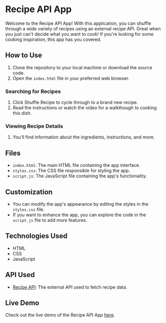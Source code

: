 # Recipe API App

Welcome to the Recipe API App! With this application, you can shuffle through a wide variety of recipes using an external recipe API. Great when you just can't decide what you want to cook! If you're looking for some cooking inspiration, this app has you covered.

## How to Use

1. Clone the repository to your local machine or download the source code.
2. Open the `index.html` file in your preferred web browser.

### Searching for Recipes

1. Click Shuffle Recipe to cycle through to a brand new recipe.
2. Read the instructions or watch the video for a walkthough to cooking this dish.

### Viewing Recipe Details

1. You'll find information about the ingredients, instructions, and more.

## Files

- `index.html`: The main HTML file containing the app interface.
- `styles.css`: The CSS file responsible for styling the app.
- `script.js`: The JavaScript file containing the app's functionality.

## Customization

- You can modify the app's appearance by editing the styles in the `styles.css` file.
- If you want to enhance the app, you can explore the code in the `script.js` file to add more features.

## Technologies Used

- HTML
- CSS
- JavaScript

## API Used

- [Recipe API](https://www.themealdb.com/): The external API used to fetch recipe data.

## Live Demo

Check out the live demo of the Recipe API App [here](https://tylercodes-11.github.io/recipeapp).
